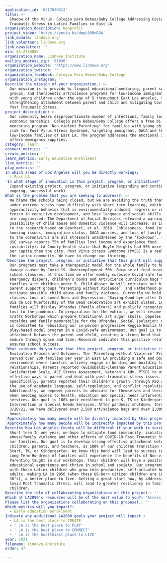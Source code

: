 ```yaml
---
application_id: '0317650313'
title: >-
  Shadow of the Virus: Colegio para Bebes/Baby College Addressing Covid-19 Post
  Traumatic Stress in Latinx Families in East LA
organization_description: Nonprofit
project_video: 'https://youtu.be/dmpL08RnDOA'
link_donate: lindave.org
link_volunteer: lindave.org
link_newsletter: ''
ein: 46-2780086
organization_name: LinDave Institute
mailing_address_zip: '91030'
organization_website: 'https://www.lindave.org'
organization_twitter: ''
organization_facebook: Colegio Para Bebes/Baby College
organization_instagram: ''
Describe the mission of your organization.: >-
  Our mission is to provide bi-lingual educational mentoring, parent support
  groups, and therapeutic art/science programs for low-income immigrant families
  with young children under the age of 5 throughout East Los Angeles, thus
  strengthening attachment between parent and child and mitigating Covid -19
  Post Traumatic Stress.
project_description: >-
  Our community bears disproportionate number of infections, family loss and
  economic hardships. Colegio para Bebes/Baby College offers a free bi-lingual
  mentoring program 'Non-violent Parenting' for families with young children at
  risk for Post Virus Stress Syndrome, targeting immigrant, DACA and the
  low-income families of East LA. The program addresses the emotional impact and
  offers emergency supplies.
category: learn
connect_metrics: ''
create_metrics: ''
learn_metrics: Early education enrollment
live_metrics: ''
play_metrics: ''
In which areas of Los Angeles will you be directly working?:
  - East LA
'In what stage of innovation is this project, program, or initiative?': >-
  Expand existing project, program, or initiative (expanding and continuing
  ongoing, successful work)
What is the problem that you are seeking to address?: >-
  We blame the schools being closed, but we are avoiding the truth that children
  under extreme stress have difficulty with short term learning, exhibit
  hyperactivity behavior that is environmentally induced, regress or remain
  frozen in cognitive development, and lose language and social skills. Families
  are compromised. The Department of Social Services released a warning that the
  possibility of child abuse and domestic violence will increase, as indicated
  in the research based on Gearhart, et.al. 2018. Joblessness, food insecurity,
  housing issues, immigration status, DACA worries, and loss of family members
  to the coronavirus are all stressors unaddressed by the ‘lockdown’. (LA Times
  USC survey reports 75% of families lost income and experience food
  instability). LA County Health state that Boyle Heights had 50% more deaths
  per capita than the city. Post Virus Stress Syndrome (PVSS) is a reality in
  the Latinx community. We have to change our thinking.
'Describe the project, program, or initiative that this grant will support to address the problem identified.': >-
  Our programs must take a therapeutic model for the whole family to heal the
  damage caused by Covid-19. Underemployment 50%: Because of food insecurity and
  school closures, at this time we offer weekly curbside Covid-safe food boxes,
  emergency diapers, children’s books and Art/Science curriculum bags for
  families with children under 5. Child Abuse: We will reinstate our bilingual
  parent support groups “Parenting without Violence”, and Fatherhood program to
  mitigate possible child abuse and family violence. Currently we hold online
  classes. Loss of Loved Ones and Depression: “Saying Good-bye after Covid-19”
  Dia de Los Muertos/Day of the Dead celebration art exhibit slated. Individual
  families will display Ofrendas (family altars) and publicly recognize those
  lost to the pandemic. In preparation for the exhibit, we will resume our Adult
  Crafts Workshops which prepare traditional art sugar skulls, papeles picado,
  retaldos and family memorabilia for the Ofrendas. Social Isolation: Our team
  is committed to rebuilding our in-person progressive Reggio-Emilia therapeutic
  play-based model program in a Covid-safe environment. Our goal is to increase
  attachment between the parent and child, creating a strong bond that will
  endure through space and time. Research indicates this positive relationship
  ensures school success.
'What evidence do you have that this project, program, or initiative is or will be successful, and how will you define and measure success?': >-
  Evaluation Process and Outcomes: The ‘Parenting without Violence’ Program
  served over 200 families per year in East LA providing a safe and positive
  environment where families actively engage in bonding and building trust-based
  relationships. Parents reported (Guidubaldi-Clemshaw Parent Education
  Satisfaction Scale, ACE Stress Assessment, Veteran’s Adm. PTSD) to using more
  effective ways to parent and deal with post-traumatic stress issues.
  Specifically, parents reported their children’s growth (through ASQ survey) in
  the use of academic language, self-regulation, and conflict resolution skills.
  Additionally, we empower parents to advocate for themselves and their children
  when needing access to health, education and special needs intervention
  services. Our goal is 100% post-enrollment in pre-K, TK or Kindergarten, Early
  Intervention or Special Needs Services. After pandemic shutdown, through
  3/20/21, we have delivered over 2,500 art/science bags and over 2,000 food
  boxes.
'Approximately how many people will be directly impacted by this project, program, or initiative?': '825'
'Approximately how many people will be indirectly impacted by this project, program, or initiative?': '3000'
Describe how Los Angeles County will be different if your work is successful.: >-
  Short term In one year, we hope to mitigate food insecurity, isolation, child
  abuse/family violence and other effects of COVID-19 Post Traumatic Stress in
  our families. Our goal is to develop strong effective attachment between
  children, parents, and teachers, as 100% of our children transition to Head
  Start, TK, or Kindergarten. We know this bond will lead to success in school.
  Long Term Hundreds of families will experience the benefits of Non-violent
  Parenting taught in our workshops. Their children will have a positive
  educational experience and thrive in school and society. Our programs connect
  with these Latinx children who grow into productive, self-actuated healthy
  adults, making LA in 2050 (when these US-born citizen children are in their
  30’s), a better place to live. Getting a great start now, by addressing the
  Covid Post Traumatic Stress, will lead to greater resiliency in families and
  children.
Describe the role of collaborating organizations on this project.: ''
Which of LA2050’s resources will be of the most value to you?: 'Access to the LA2050 community,Hosting virtual events or gatherings'
Please list the organizations collaborating on this proposal.: ''
Which metrics will you impact?:
  - Early education enrollment
Indicate any additional LA2050 goals your project will impact.:
  - LA is the best place to CREATE
  - ' LA is the best place to PLAY'
  - ' LA is the best place to CONNECT'
  - ' LA is the healthiest place to LIVE'
year: 2021
filename: lindave-institute
order: 47

---
```

